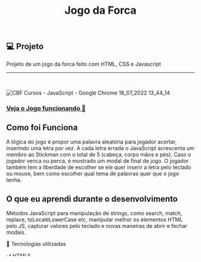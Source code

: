 <h1 align="center">
  Jogo da Forca
</h1>

<br />

## 💻 Projeto

Projeto de um jogo da forca feito com HTML, CSS e Javascript

<hr>
<br>

![CBF Cursos - JavaScript - Google Chrome 18_07_2022 13_44_14](https://user-images.githubusercontent.com/93893533/179561246-3a1ae273-4342-4f19-aa10-1584279fc239.png)

 <h3><a href="https://johnpetros.github.io/jogo_da_forca/" target="_blank">Veja o Jogo funcionando 👀</a></h3>

 ## Como foi Funciona
 A lógica do jogo é propor uma palavra aleatória para jogador acertar, inserindo uma letra por vez. A cada letra errada o JavaScript acrescenta um membro ao Stickman com o total de 5 (cabeça, corpo mãos e pés). Caso o jogador venca ou perca, é mostrado um modal de final de jogo. O jogador também tem a liberdade de escolher se ele quer inserir a letra pelo teclado ou mouse, bem como escolher qual tema de palavras quer que o jogo tenha.

 ## O que eu aprendi durante o desenvolvimento
 Métodos JavaScript para manipulação de strings, como search, match, replace, toLocaleLowerCase etc, manipular melhor os elementos HTML pelo JS, capturar valores pelo teclado e novas maneiras de abrir e fechar modais.

  🚀 Tecnologias utilizadas

✔️ HTML5

✔️ CSS3

✔️ JavaScript